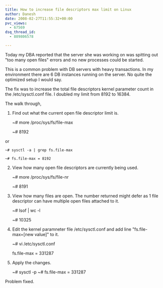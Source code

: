 ```yaml
---
title: How to increase file descriptors max limit on Linux
author: Danesh
date: 2008-02-27T11:55:32+00:00
pvc_views:
  - 67569
dsq_thread_id:
  - 889806578

---
```

Today my DBA reported that the server she was working on was spitting out "too many open files" errors and no new processes could be started.

This is a common problem with DB servers with heavy transactions. In my environment there are 6 DB instances running on the server. No quite the optimized setup I would say.

The fix was to increase the total file descriptors kernel parameter count in the /etc/sysctl.conf file. I doubled my limit from 8192 to 16384.

The walk through,

1. Find out what the current open file descriptor limit is.

    ~# more /proc/sys/fs/file-max
    
    ~# 8192
    

or

    ~# sysctl -a | grep fs.file-max
    
    ~# fs.file-max = 8192

2. View how many open file descriptors are currently being used.

    ~# more /proc/sys/fs/file-nr
    
    ~# 8191

3. View how many files are open. The number returned might defer as 1 file descriptor can have multiple open files attached to it.

    ~# lsof | wc -l
    
    ~# 10325

4. Edit the kernel paramneter file /etc/sysctl.conf and add line "fs.file-max=[new value]" to it.

    ~# vi /etc/sysctl.conf
    
    fs.file-max = 331287

5. Apply the changes.

    ~# sysctl -p
    ~# fs.file-max = 331287

Problem fixed.